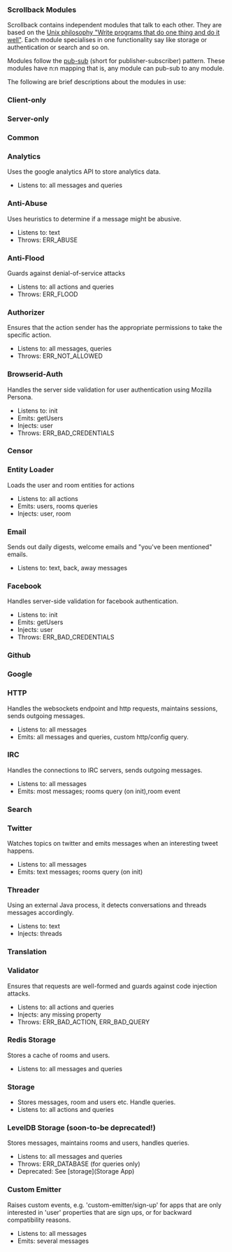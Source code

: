 ### Scrollback Modules

Scrollback contains independent modules that talk to each other. They are based on the [Unix philosophy "Write programs that do one thing and do it well"](http://en.wikipedia.org/wiki/Unix_philosophy#Doug_McIlroy_on_Unix_programming). Each module specialises in one functionality say like storage or authentication or search and so on.

Modules follow the [pub-sub](http://en.wikipedia.org/wiki/Publish–subscribe_pattern
) (short for publisher-subscriber) pattern. These modules have n:n mapping that is, any module can pub-sub to any module.

The following are brief descriptions about the modules in use:


### Client-only

### Server-only

### Common

### Analytics

Uses the google analytics API to store analytics data.
- Listens to: all messages and queries

### Anti-Abuse

Uses heuristics to determine if a message might be abusive.
- Listens to: text
- Throws: ERR_ABUSE

### Anti-Flood

Guards against denial-of-service attacks
- Listens to: all actions and queries
- Throws: ERR_FLOOD

### Authorizer

Ensures that the action sender has the appropriate permissions to take the specific action.
- Listens to: all messages, queries
- Throws: ERR_NOT_ALLOWED

### Browserid-Auth

Handles the server side validation for user authentication using Mozilla Persona.

- Listens to: init
- Emits: getUsers
- Injects: user
- Throws: ERR_BAD_CREDENTIALS

### Censor
### Entity Loader

Loads the user and room entities for actions

- Listens to: all actions
- Emits: users, rooms queries
- Injects: user, room

### Email

Sends out daily digests, welcome emails and "you've been mentioned" emails.
- Listens to: text, back, away messages

### Facebook

Handles server-side validation for facebook authentication.
- Listens to: init
- Emits: getUsers
- Injects: user
- Throws: ERR_BAD_CREDENTIALS

### Github
### Google
### HTTP

Handles the websockets endpoint and http requests, maintains sessions, sends outgoing messages.
- Listens to: all messages
- Emits: all messages and queries, custom http/config query.

### IRC

Handles the connections to IRC servers, sends outgoing messages.
- Listens to: all messages
- Emits: most messages; rooms query (on init),room event

### Search
### Twitter

Watches topics on twitter and emits messages when an interesting tweet happens.
- Listens to: all messages
- Emits: text messages; rooms query (on init)

### Threader

Using an external Java process, it detects conversations and threads messages accordingly.
- Listens to: text
- Injects: threads

### Translation


### Validator

Ensures that requests are well-formed and guards against code injection attacks.

- Listens to: all actions and queries
- Injects: any missing property
- Throws: ERR_BAD_ACTION, ERR_BAD_QUERY

### Redis Storage

Stores a cache of rooms and users.
- Listens to: all messages and queries

### Storage

- Stores messages, room and users etc. Handle queries.
- Listens to: all actions and queries

### LevelDB Storage (soon-to-be deprecated!)

Stores messages, maintains rooms and users, handles queries.
- Listens to: all messages and queries
- Throws: ERR_DATABASE (for queries only)
- Deprecated: See [storage](Storage App)

### Custom Emitter

Raises custom events, e.g. 'custom-emitter/sign-up' for apps that are only interested in 'user' properties that are sign ups, or for backward compatibility reasons.

- Listens to: all messages
- Emits: several messages